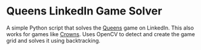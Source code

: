 # Queens LinkedIn Game Solver

A simple Python script that solves the [Queens](https://www.linkedin.com/games/queens) game on LinkedIn. This also works for games like [Crowns](https://gameofcrowns.sanish.me/challenges/random). Uses OpenCV to detect and create the game grid and solves it using backtracking.

